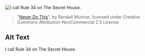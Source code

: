 ![I call Rule 34 on The Secret House.](https://imgs.xkcd.com/comics/never_do_this.png)
> "[Never Do This](https://xkcd.com/860/)", by Randall Munroe, licensed under Creative Commons Attribution-NonCommercial 2.5 License

## Alt Text
I call Rule 34 on The Secret House.
